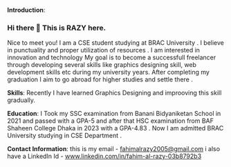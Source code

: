 **Introduction**:
### Hi there 👋 This is RAZY here.
 Nice to meet you!
I am a CSE student studying at BRAC University .
I believe in punctuality and proper utilization of resources .
I am interested in innovation and technology
My goal is to become a successfull freelancer through developing several skills like graphics designing skill, web development skills etc during my university years. After completing my graduation I aim to go abroad for higher studies and settle there .

**Skills**:
Recently I have learned Graphics Designing and improoving this skill gradually.

**Education**:
I Took my SSC examination from Banani Bidyaniketan School in 2021 and passed with a GPA-5 and after that HSC examination from BAF Shaheen College Dhaka in 2023 with a GPA-4.83 . Now I am admitted BRAC University studying in CSE Department .

**Contact Information**:
this is my email - fahimalrazy2005@gmail.com 
i also have a LinkedIn Id - www.linkedin.com/in/fahim-al-razy-03b8792b3
<!--
**Fahim-Al-Razy/Fahim-Al-Razy** is a ✨ _special_ ✨ repository because its `README.md` (this file) appears on your GitHub profile.

Here are some ideas to get you started:

- 🔭 I’m currently working on ...
- 🌱 I’m currently learning ...
- 👯 I’m looking to collaborate on ...
- 🤔 I’m looking for help with ...
- 💬 Ask me about ...
- 📫 How to reach me: ...
- 😄 Pronouns: ...
- ⚡ Fun fact: ...
-->
